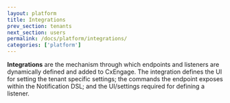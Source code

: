 ```yaml
---
layout: platform
title: Integrations
prev_section: tenants
next_section: users
permalink: /docs/platform/integrations/
categories: ['platform']
---
```


**Integrations** are the mechanism through which endpoints and listeners are dynamically
defined and added to CxEngage. The integration defines the UI for setting the tenant specific
settings; the commands the endpoint exposes within the Notification DSL; and the UI/settings required
for defining a listener.
